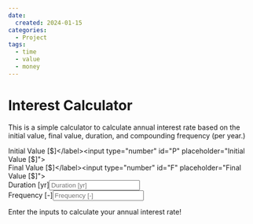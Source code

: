 ```yaml
---
date:
  created: 2024-01-15
categories:
  - Project
tags:
  - time
  - value
  - money
---
```

# Interest Calculator

This is a simple calculator to calculate annual interest rate based on the initial value, final value, duration, and compounding frequency (per year.)

<!-- more -->

<label for="X">Initial Value [$]</label><input type="number" id="P" placeholder="Initial Value [$]"><br>
<label for="X">Final Value [$]</label><input type="number" id="F" placeholder="Final Value [$]"><br>
<label for="X">Duration [yr]</label><input type="number" id="Y" placeholder="Duration [yr]"><br>
<label for="X">Frequency [-]</label><input type="number" id="f" placeholder="Frequency [-]"><br>
<p id="i">Enter the inputs to calculate your annual interest rate!</p>
<script src="/blog/2024-01-15-interest-calc.js"></script>
